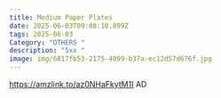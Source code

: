 ```yaml
---
title: Medium Paper Plates
date: 2025-06-03T09:08:10.899Z
tags: 2025-06-03
Category: "OTHERS "
description: "5xx "
image: img/6817fb53-2175-4099-b37a-ec12d57d676f.jpg
---
```

https://amzlink.to/az0NHaFkytM1I AD